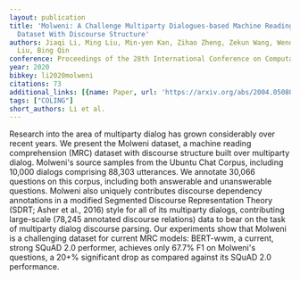 ```yaml
---
layout: publication
title: 'Molweni: A Challenge Multiparty Dialogues-based Machine Reading Comprehension
  Dataset With Discourse Structure'
authors: Jiaqi Li, Ming Liu, Min-yen Kan, Zihao Zheng, Zekun Wang, Wenqiang Lei, Ting
  Liu, Bing Qin
conference: Proceedings of the 28th International Conference on Computational Linguistics
year: 2020
bibkey: li2020molweni
citations: 73
additional_links: [{name: Paper, url: 'https://arxiv.org/abs/2004.05080'}]
tags: ["COLING"]
short_authors: Li et al.
---
```

Research into the area of multiparty dialog has grown considerably over
recent years. We present the Molweni dataset, a machine reading comprehension
(MRC) dataset with discourse structure built over multiparty dialog. Molweni's
source samples from the Ubuntu Chat Corpus, including 10,000 dialogs comprising
88,303 utterances. We annotate 30,066 questions on this corpus, including both
answerable and unanswerable questions. Molweni also uniquely contributes
discourse dependency annotations in a modified Segmented Discourse
Representation Theory (SDRT; Asher et al., 2016) style for all of its
multiparty dialogs, contributing large-scale (78,245 annotated discourse
relations) data to bear on the task of multiparty dialog discourse parsing. Our
experiments show that Molweni is a challenging dataset for current MRC models:
BERT-wwm, a current, strong SQuAD 2.0 performer, achieves only 67.7% F1 on
Molweni's questions, a 20+% significant drop as compared against its SQuAD 2.0
performance.